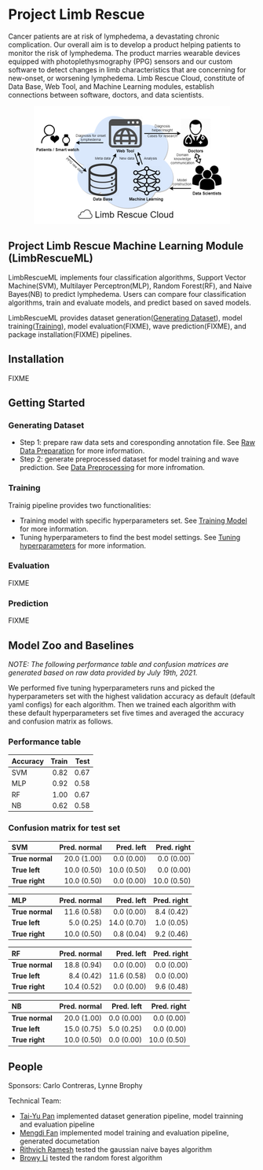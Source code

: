 # Project Limb Rescue
Cancer patients are at risk of lymphedema, a devastating chronic complication. Our overall aim is to develop a product helping patients to monitor the risk of lymphedema. The product marries wearable devices equipped with photoplethysmography (PPG) sensors and our custom software to detect changes in limb characteristics that are concerning for new-onset, or worsening lymphedema. 
Limb Rescue Cloud, constitute of Data Base, Web Tool, and Machine Learning modules, establish connections between software, doctors, and data scientists.
<p align="center"><img src="figures/PLR_context_diagram.png" width="400"></p>

## Project Limb Rescue Machine Learning Module (LimbRescueML)
LimbRescueML implements four classification algorithms, Support Vector Machine(SVM), Multilayer Perceptron(MLP), Random Forest(RF), and Naive Bayes(NB) to predict lymphedema. Users can compare four classification algorithms, train and evaluate models, and predict based on saved models.

LimbRescueML provides dataset generation([Generating Dataset](https://github.com/Rescue-Heroes/LimbRescueML#getting-started)), model training([Training](https://github.com/Rescue-Heroes/LimbRescueML#training)), model evaluation(FIXME), wave prediction(FIXME), and package installation(FIXME) pipelines.

## Installation
FIXME
## Getting Started
### Generating Dataset 
- Step 1: prepare raw data sets and coresponding annotation file. See [Raw Data Preparation](https://github.com/Rescue-Heroes/LimbRescueML/blob/main/docs/generating_dataset.md#raw-data-preparation) for more information.
- Step 2: generate preprocessed dataset for model training and wave prediction. See [Data Preprocessing](https://github.com/Rescue-Heroes/LimbRescueML/blob/main/docs/generating_dataset.md#data-preprocessing) for more infromation.

### Training
Trainig pipeline provides two functionalities:
- Training model with specific hyperparameters set. See [Training Model](https://github.com/Rescue-Heroes/LimbRescueML/blob/main/docs/training.md#training-model-with-hyperparameters-specified) for more information.
- Tuning hyperparameters to find the best model settings. See [Tuning hyperparameters](https://github.com/Rescue-Heroes/LimbRescueML/blob/main/docs/training.md#tuning-hyperparameters-for-best-model-settings) for more information.

### Evaluation
FIXME
### Prediction
FIXME
## Model Zoo and Baselines
_NOTE: The following performance table and confusion matrices are generated based on raw data provided by July 19th, 2021._

We performed five tuning hyperparameters runs and picked the hyperparameters set with the highest validation accuracy as default (default yaml configs) for each algorithm. Then we trained each algorithm with these default hyperparameters set five times and averaged the accuracy and confusion matrix as follows.

### Performance table
| Accuracy | Train | Test |
|:---|---:|---:|
| SVM | 0.82 | 0.67 |
| MLP | 0.92 | 0.58 |
| RF | 1.00 | 0.67 |
| NB | 0.62 | 0.58 |

### Confusion matrix for test set
| SVM | Pred. normal | Pred. left | Pred. right |
| :--- | ---: | ---: | ---: | 
| **True normal** | 20.0 (1.00) | 0.0 (0.00) | 0.0 (0.00) |
| **True left** | 10.0 (0.50) | 10.0 (0.50) | 0.0 (0.00) |
| **True right** | 10.0 (0.50) | 0.0 (0.00) | 10.0 (0.50) |

| MLP | Pred. normal | Pred. left | Pred. right |
| :--- | ---: | ---: | ---: | 
| **True normal** | 11.6 (0.58) | 0.0 (0.00) | 8.4 (0.42) |
| **True left** | 5.0 (0.25) | 14.0 (0.70) | 1.0 (0.05) |
| **True right** | 10.0 (0.50) | 0.8 (0.04) | 9.2 (0.46) |

| RF | Pred. normal | Pred. left | Pred. right |
| :--- | ---: | ---: | ---: |
| **True normal** | 18.8 (0.94) | 0.0 (0.00) | 0.0 (0.00) |
| **True left** | 8.4 (0.42) | 11.6 (0.58) | 0.0 (0.00) |
| **True right** | 10.4 (0.52) | 0.0 (0.00) | 9.6 (0.48) |

| NB | Pred. normal | Pred. left | Pred. right |
| :--- | ---: | ---: | ---: |
| **True normal** | 20.0 (1.00) | 0.0 (0.00) | 0.0 (0.00) |
| **True left** | 15.0 (0.75) | 5.0 (0.25) | 0.0 (0.00) |
| **True right** | 10.0 (0.50) | 0.0 (0.00) | 10.0 (0.50) |

## People
Sponsors: Carlo Contreras, Lynne Brophy

Technical Team: 
- [Tai-Yu Pan](https://github.com/tydpan) implemented dataset generation pipeline, model trainning and evaluation pipeline
- [Mengdi Fan](https://github.com/mengdifan) implemented model training and evaluation pipeline, generated documetation
- [Rithvich Ramesh](https://github.com/rithvichramesh) tested the gaussian naive bayes algorithm
- [Browy Li](https://github.com/BrowyLi) tested the random forest algorithm


